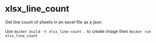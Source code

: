 # xlsx_line_count
Get line count of sheets in an excel file as a json.

Use `docker build -t xlsx_line-count .` to create image 
then `docker run xlsx_line_count`

